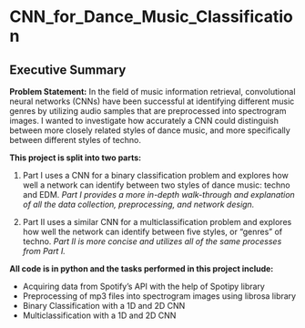 # CNN_for_Dance_Music_Classification

## Executive Summary

**Problem Statement:** In the field of music information retrieval, convolutional neural networks (CNNs) have been successful at identifying different music genres by utilizing audio samples that are preprocessed into spectrogram images. I wanted to investigate how accurately a CNN could distinguish between more closely related styles of dance music, and more specifically between different styles of techno. 

**This project is split into two parts:**
1. Part I uses a CNN for a binary classification problem and explores how well a network can identify between two styles of dance music: techno and EDM. *Part I provides a more in-depth walk-through and explanation of all the data collection, preprocessing, and network design.* 

2. Part II uses a similar CNN for a multiclassification problem and explores how well the network can identify between five styles, or “genres” of techno. *Part II is more concise and utilizes all of the same processes from Part I.* 

**All code is in python and the tasks performed in this project include:**
- Acquiring data from Spotify’s API with the help of Spotipy library
- Preprocessing of mp3 files into spectrogram images using librosa library
- Binary Classification with a 1D and 2D CNN
- Multiclassification with a 1D and 2D CNN

